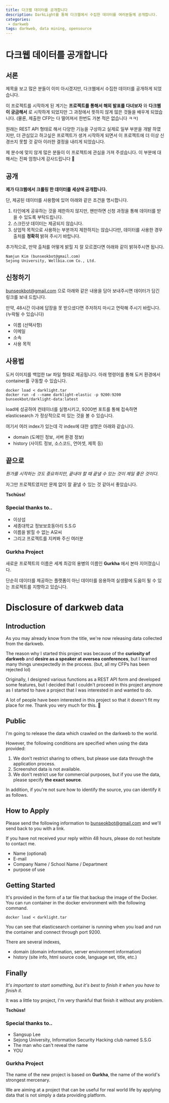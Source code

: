 ```yaml
---
title: 다크웹 데이터를 공개합니다
description: DarkLight를 통해 다크웹에서 수집한 데이터를 여러분들께 공개합니다.
categories:
 - darkweb
tags: darkweb, data mining, opensource
---
```

# 다크웹 데이터를 공개합니다
## 서론

제목을 보고 많은 분들이 이미 아시겠지만, 다크웹에서 수집한 데이터를 공개하게 되었습니다.

이 프로젝트를 시작하게 된 계기는 **프로젝트를 통해서 해외 발표를 다녀보자** 와 **다크웹이 궁금해서** 로 시작하게 되었지만 그 과정에서 뜻하지 않게 많은 것들을 배우게 되었습니다. (물론, 제출한 CFP는 다 떨어져서 한번도 가본 적은 없습니다 ㅋㅋ)

원래는 REST API 형태로 해서 다양한 기능을 구상하고 실제로 일부 부분을 개발 하였지만, 더 관심있고 하고싶은 프로젝트가 생겨 시작하게 되면서 이 프로젝트에 더 이상 신경쓰지 못할 것 같아 이러한 결정을 내리게 되었습니다.

제 분수에 맞지 않게 많은 분들이 이 프로젝트에 관심을 가져 주셨습니다. 이 부분에 대해서는 진짜 엄청나게 감사드립니다 :bow:



## 공개

**제가 다크웹에서 크롤링 한 데이터를 세상에 공개합니다.**

단, 제공된 데이터를 사용함에 있어 아래와 같은 조건을 명시합니다.

1. 타인에게 공유하는 것을 제한하지 않지만, 왠만하면 신청 과정을 통해 데이터를 받을 수 있도록 부탁드립니다.
2. 스크린샷 데이터는 제공되지 않습니다.
3. 상업적 목적으로 사용하는 부분까지 제한하지는 않습니다만, 데이터를 사용한 경우 출처를 **정확히** 밝혀 주시기 바랍니다.



추가적으로, 만약 출처를 어떻게 밝힐 지 잘 모르겠다면 아래와 같이 밝혀주시면 됩니다.

```
Namjun Kim (bunseokbot@gmail.com)
Sejong University, Wellbia.com Co., Ltd.
```



## 신청하기

bunseokbot@gmail.com 으로 아래와 같은 내용을 담아 보내주시면 데이터가 담긴 링크를 보내 드립니다.

만약, 48시간 이내에 답장을 못 받으셨다면 주저하지 마시고 연락해 주시기 바랍니다. (누락될 수 있습니다)

* 이름 (선택사항)
* 이메일
* 소속
* 사용 목적



## 사용법

도커 이미지를 백업한 tar 파일 형태로 제공됩니다. 아래 명령어를 통해 도커 환경에서 container를 구동할 수 있습니다.

```
docker load < darklight.tar
docker run -d --name darklight-elastic -p 9200:9200 bunseokbot/darklight-data:latest
```

load에 성공하여 컨테이너를 실행시키고, 9200번 포트를 통해 접속하면 elasticsearch 가 정상적으로 떠 있는 것을 볼 수 있습니다.

여기서 여러 index가 있는데 각 index에 대한 설명은 아래와 같습니다.

* domain (도메인 정보, 서버 환경 정보)
* history (사이트 정보, 소스코드, 언어셋, 제목 등)



## 끝으로

*뭔가를 시작하는 것도 중요하지만, 끝내야 할 때 끝낼 수 있는 것이 제일 좋은 것이다.*

자그만 프로젝트였지만 문제 없이 잘 끝낼 수 있는 것 같아서 좋았습니다.

**Tschüss!**



### Special thanks to..

* 이상섭
* 세종대학교 정보보호동아리 S.S.G
* 이름을 밝힐 수 없는 A모씨
* 그리고 프로젝트를 지켜봐 주신 여러분



### Gurkha Project

새로운 프로젝트의 이름은 세계 최강의 용병의 이름인 **Gurkha** 에서 본따 지어졌습니다.

단순히 데이터를 제공하는 플랫폼이 아닌 데이터를 응용하여 실생활에 도움이 될 수 있는 프로젝트를 지향하고 있습니다.





# Disclosure of darkweb data

## Introduction

As you may already know from the title, we're now releasing data collected from the darkweb.

The reason why I started this project was because of the **curiosity of darkweb** and **desire as a speaker at oversea conferences**, but I learned many things unexpectedly in the process. (but, all my CFPs has been rejected lol)

Originally, I designed various functions as a REST API form and developed some features, but I decided that I couldn't proceed in this project anymore as I started to have a project that I was interested in and wanted to do.

A lot of people have been interested in this project so that it doesn't fit my place for me. Thank you very much for this. 🙇



## Public

I'm going to release the data which crawled on the darkweb to the world.

However, the following conditions are specified when using the data provided:

1. We don't restrict sharing to others, but please use data through the application process.
2. Screenshot data is not available.
3. We don't restrict use for commercial purposes, but if you use the data, please specify **the exact source**.

In addition, if you're not sure how to identify the source, you can identify it as follows.



## How to Apply

Please send the following information to bunseokbot@gmail.com and we'll send back to you with a link.

If you have not received your reply within 48 hours, please do not hesitate to contact me.

- Name (optional)
- E-mail
- Company Name / School Name / Department
- purpose of use



## Getting Started

It's provided in the form of a tar file that backup the image of the Docker. You can run container in the docker environment with the following command.

```
docker load < darklight.tar
```

You can see that elasticsearch container is running when you load and run the container and connect through port 9200.

There are several indexes,

- domain (domain information, server environment information)
- history (site info, html source code, language set, title, etc.)



## Finally

*It's important to start something, but it's best to finish it when you have to finish it.*

It was a little toy project, I'm very thankful that finish it without any problem.

**Tschüss!**



### Special thanks to..

- Sangsup Lee
- Sejong University, Information Security Hacking club named S.S.G
- The man who can't reveal the name
- YOU



### Gurkha Project

The name of the new project is based on **Gurkha**, the name of the world's strongest mercenary.

We are aiming at a project that can be useful for real world life by applying data that is not simply a data providing platform.



